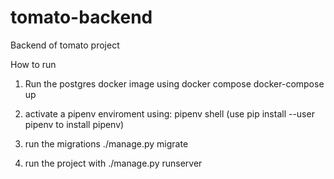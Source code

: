 # tomato-backend
Backend of tomato project

How to run

1. Run the postgres docker image using docker compose
docker-compose up

1. activate a pipenv enviroment using:
pipenv shell
(use pip install --user pipenv to install pipenv)

2. run the migrations
./manage.py migrate

2. run the project with
./manage.py runserver

